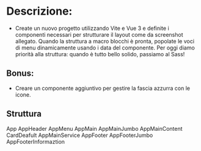 # Descrizione:
- Create un nuovo progetto utilizzando Vite e Vue 3 e definite i componenti necessari per strutturare il layout come da screenshot allegato.
Quando la struttura a macro blocchi è pronta, popolate le voci di menu dinamicamente usando i data del componente.
Per oggi diamo priorità alla struttura: quando è tutto bello solido, passiamo al Sass!
## Bonus:
- Creare un componente aggiuntivo per gestire la fascia azzurra con le icone.

## Struttura
App
    AppHeader
        AppMenu
    AppMain
        AppMainJumbo
        AppMainContent
            CardDeafult
        AppMainService
    AppFooter
        AppFooterJumbo
        AppFooterInformaztion
